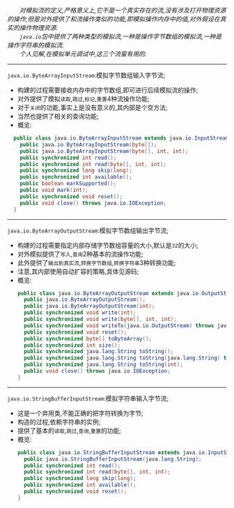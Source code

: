 _&#8195;&#8195;对模拟流的定义,严格意义上,它不是一个真实存在的流,没有涉及打开物理资源的操作;但是对外提供了和流操作类似的功能,即模拟操作内存中的值,对外假设在真实的操作物理资源._  
_&#8195;&#8195;`java.io`包中提供了两种类型的模拟流,一种是操作字节数组的模拟流,一种是操作字符串的模拟流._  
_&#8195;&#8195;个人见解,在模拟单元调试中,这三个流蛮有用的._  

---  
`java.io.ByteArrayInputStream`:模拟字节数组输入字节流;  
- 构建的过程需要接收内存中的字节数组,即可进行后续模拟流的操作;  
- 对外提供了模拟`读取`,`跳过`,`标记`,`重置`4种流操作功能;  
- 对于`关闭`的功能,事实上是没有意义的,其内部是个空方法;  
- 当然也提供了相关的查询功能;  
- 概览:  
```java
  public class java.io.ByteArrayInputStream extends java.io.InputStream {
    public java.io.ByteArrayInputStream(byte[]);
    public java.io.ByteArrayInputStream(byte[], int, int);
    public synchronized int read();
    public synchronized int read(byte[], int, int);
    public synchronized long skip(long);
    public synchronized int available();
    public boolean markSupported();
    public void mark(int);
    public synchronized void reset();
    public void close() throws java.io.IOException;
  }
  ```  

---  
`java.io.ByteArrayOutputStream`:模拟字节数组输出字节流;  
- 构建的过程需要指定内部存储字节数组容量的大小,默认是`32`的大小;  
- 对外模拟提供了`写入`,`查询`2种基本的流操作功能;  
- 此外提供了`输出到真实流`,`转换字节数组`,`转换字符串`3种转换功能;  
- 注意,其内部使用自动扩容的策略,具体见源码;  
- 概览:  
  ```java
  public class java.io.ByteArrayOutputStream extends java.io.OutputStream {
    public java.io.ByteArrayOutputStream();
    public java.io.ByteArrayOutputStream(int);
    public synchronized void write(int);
    public synchronized void write(byte[], int, int);
    public synchronized void writeTo(java.io.OutputStream) throws java.io.IOException;
    public synchronized void reset();
    public synchronized byte[] toByteArray();
    public synchronized int size();
    public synchronized java.lang.String toString();
    public synchronized java.lang.String toString(java.lang.String) throws java.io.UnsupportedEncodingException;
    public synchronized java.lang.String toString(int);
    public void close() throws java.io.IOException;
  }
  ```  

---  
`java.io.StringBufferInputStream`:模拟字符串输入字节流;  
- 这是一个弃用类,不能正确的把字符转换为字节;  
- 构造的过程,依赖字符串的实例;  
- 提供了基本的`读取`,`跳过`,`查询`,`重置`的功能;  
- 概览:  
  ```java
  public class java.io.StringBufferInputStream extends java.io.InputStream {
    public java.io.StringBufferInputStream(java.lang.String);
    public synchronized int read();
    public synchronized int read(byte[], int, int);
    public synchronized long skip(long);
    public synchronized int available();
    public synchronized void reset();
  }
  ```  
